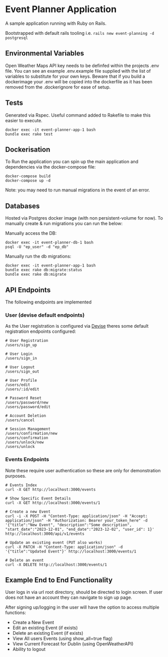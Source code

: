 # Event Planner Application

A sample application running with Ruby on Rails.

Bootstrapped with default rails tooling i.e. `rails new event-planning -d postgresql`

## Environmental Variables

Open Weather Maps API key needs to be definfed within the projects .env file.
You can see an example .env.example file supplied with the list of variables to substitute for your own keys. Beware that if you build a dockerimage your .env will be copied into the dockerfile as it has been removed from the .dockerignore for ease of setup.

## Tests

Generated via Rspec.
Useful command added to Rakefile to make this easier to execute.

```
docker exec -it event-planner-app-1 bash
bundle exec rake test
```

## Dockerisation

To Run the application you can spin up the main application and dependencies via the docker-compose file:

```
docker-compose build
docker-compose up -d
```

Note: you may need to run manual migrations in the event of an error.

## Databases

Hosted via Postgres docker image (with non persistent-volume for now). To manually create & run migrations you can run the below:

Manually access the DB:

```
docker exec -it event-planner-db-1 bash
psql -U "ep_user" -d "ep_db"
```

Manually run the db migrations:

```
docker exec -it event-planner-app-1 bash
bundle exec rake db:migrate:status
bundle exec rake db:migrate
```

## API Endpoints

The following endpoints are implemented

### User (devise default endpoints)
As the User registration is configured via [Devise](https://github.com/heartcombo/devise) theres some default registration endpoints configured:

```
# User Registration
/users/sign_up

# User Login
/users/sign_in

# User Logout
/users/sign_out

# User Profile
/users/edit
/users/:id/edit

# Password Reset
/users/password/new
/users/password/edit

# Account Deletion
/users/cancel

# Session Management
/users/confirmation/new
/users/confirmation
/users/unlock/new
/users/unlock
```

### Events Endpoints

Note these require user authentication so these are only for demonstration purposes.
```
# Events Index
curl -X GET http://localhost:3000/events

# Show Specific Event Details
curl -X GET http://localhost:3000/events/1

# Create a new Event
curl -i -X POST -H "Content-Type: application/json" -H "Accept: application/json" -H "Authorization: Bearer your_token_here" -d '{"title":"New Event", "description":"Some description", "start_date":"2023-12-01", "end_date":"2023-12-02", "user_id": 1}' http://localhost:3000/api/v1/events

# Update an existing event (PUT also works)
curl -X PATCH -H "Content-Type: application/json" -d '{"title":"Updated Event"}' http://localhost:3000/events/1

# Delete an event
curl -X DELETE http://localhost:3000/events/1
```

## Example End to End Functionality

User logs in via url root directory, should be directed to login screen.
If user does not have an account they can navigate to sign up page.

After signing up/logging in the user will have the option to access multiple functions:
* Create a New Event
* Edit an existing Event (if exists)
* Delete an existing Event (if exists)
* View All users Events (using show_all=true flag)
* View Current Forecast for Dublin (using OpenWeatherAPI)
* Ability to logout